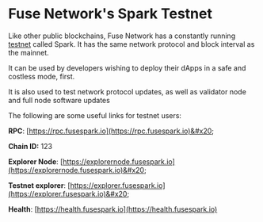 # Fuse Network's Spark Testnet

Like other public blockchains, Fuse Network has a constantly running [testnet](https://fusespark.io/) called Spark. It has the same network protocol and block interval as the mainnet. &#x20;

It can be used by developers wishing to deploy their dApps in a safe and costless mode, first.&#x20;

It is also used to test network protocol updates, as well as validator node and full node software updates

The following are some useful links for testnet users:

**RPC**: [https://rpc.fusespark.io](https://rpc.fusespark.io)&#x20;

**Chain ID:** 123

**Explorer Node**: [https://explorernode.fusespark.io](https://explorernode.fusespark.io)&#x20;

**Testnet explorer**: [https://explorer.fusespark.io](https://explorer.fusespark.io)&#x20;

**Health**: [https://health.fusespark.io](https://health.fusespark.io)
